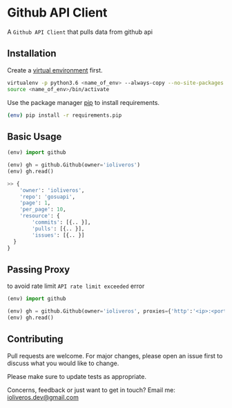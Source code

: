 # Github API Client

A `Github API Client` that pulls data from github api

## Installation

Create a [virtual environment](https://virtualenv.pypa.io/en/stable/) first.

```bash
virtualenv -p python3.6 <name_of_env> --always-copy --no-site-packages
source <name_of_env>/bin/activate
```

Use the package manager [pip](https://pip.pypa.io/en/stable/) to install requirements.

```bash
(env) pip install -r requirements.pip
```

## Basic Usage

```python
(env) import github

(env) gh = github.Github(owner='ioliveros')
(env) gh.read()

>> {
    'owner': 'ioliveros',
    'repo': 'gosuapi',
    'page': 1,
    'per_page': 10,
    'resource': {
        'commits': [{.. }],
        'pulls': [{.. }],
        'issues': [{.. }]
  }
}

```

## Passing Proxy
to avoid rate limit `API rate limit exceeded` error

```python
(env) import github

(env) gh = github.Github(owner='ioliveros', proxies={'http':'<ip>:<port>', 'https':'<ip>:<port>'})
(env) gh.read()

```

## Contributing
Pull requests are welcome. For major changes, please open an issue first to discuss what you would like to change.

Please make sure to update tests as appropriate.

Concerns, feedback or just want to get in touch? Email me: ioliveros.dev@gmail.com
